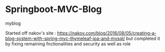 # Springboot-MVC-Blog
myblog

Started off nakov's site : https://nakov.com/blog/2016/08/05/creating-a-blog-system-with-spring-mvc-thymeleaf-jpa-and-mysql/
but completed it by fixing remaining fnctionalities and security  as well as role
